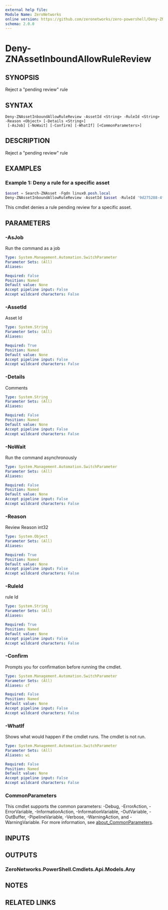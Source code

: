 ```yaml
---
external help file:
Module Name: ZeroNetworks
online version: https://github.com/zeronetworks/zero-powershell/Deny-ZNAssetInboundAllowRuleReview
schema: 2.0.0
---
```


# Deny-ZNAssetInboundAllowRuleReview

## SYNOPSIS
Reject a "pending review" rule

## SYNTAX

```
Deny-ZNAssetInboundAllowRuleReview -AssetId <String> -RuleId <String> -Reason <Object> [-Details <String>]
 [-AsJob] [-NoWait] [-Confirm] [-WhatIf] [<CommonParameters>]
```

## DESCRIPTION
Reject a "pending review" rule

## EXAMPLES

### Example 1: Deny a rule for a specific asset
```powershell
$asset = Search-ZNAsset -Fqdn linux0.posh.local
Deny-ZNAssetInboundAllowRuleReview -AssetId $asset -RuleId '9d275288-4fc3-46e5-a5a0-ff0626214b87' -Reason 'RedundantRule'

```

This cmdlet denies a rule pending review for a specific asset.

## PARAMETERS

### -AsJob
Run the command as a job

```yaml
Type: System.Management.Automation.SwitchParameter
Parameter Sets: (All)
Aliases:

Required: False
Position: Named
Default value: None
Accept pipeline input: False
Accept wildcard characters: False
```

### -AssetId
Asset Id

```yaml
Type: System.String
Parameter Sets: (All)
Aliases:

Required: True
Position: Named
Default value: None
Accept pipeline input: False
Accept wildcard characters: False
```

### -Details
Comments

```yaml
Type: System.String
Parameter Sets: (All)
Aliases:

Required: False
Position: Named
Default value: None
Accept pipeline input: False
Accept wildcard characters: False
```

### -NoWait
Run the command asynchronously

```yaml
Type: System.Management.Automation.SwitchParameter
Parameter Sets: (All)
Aliases:

Required: False
Position: Named
Default value: None
Accept pipeline input: False
Accept wildcard characters: False
```

### -Reason
Review Reason int32

```yaml
Type: System.Object
Parameter Sets: (All)
Aliases:

Required: True
Position: Named
Default value: None
Accept pipeline input: False
Accept wildcard characters: False
```

### -RuleId
rule Id

```yaml
Type: System.String
Parameter Sets: (All)
Aliases:

Required: True
Position: Named
Default value: None
Accept pipeline input: False
Accept wildcard characters: False
```

### -Confirm
Prompts you for confirmation before running the cmdlet.

```yaml
Type: System.Management.Automation.SwitchParameter
Parameter Sets: (All)
Aliases: cf

Required: False
Position: Named
Default value: None
Accept pipeline input: False
Accept wildcard characters: False
```

### -WhatIf
Shows what would happen if the cmdlet runs.
The cmdlet is not run.

```yaml
Type: System.Management.Automation.SwitchParameter
Parameter Sets: (All)
Aliases: wi

Required: False
Position: Named
Default value: None
Accept pipeline input: False
Accept wildcard characters: False
```

### CommonParameters
This cmdlet supports the common parameters: -Debug, -ErrorAction, -ErrorVariable, -InformationAction, -InformationVariable, -OutVariable, -OutBuffer, -PipelineVariable, -Verbose, -WarningAction, and -WarningVariable. For more information, see [about_CommonParameters](http://go.microsoft.com/fwlink/?LinkID=113216).

## INPUTS

## OUTPUTS

### ZeroNetworks.PowerShell.Cmdlets.Api.Models.Any

## NOTES

## RELATED LINKS

